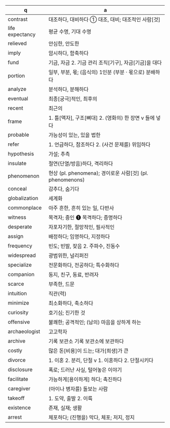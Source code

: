 q | a
---|---
contrast	| 대조하다, 대비하다 ① 대조, 대비; 대조적인 사람[것]
life expectancy	| 평균 수명, 기대 수명
relieved	| 안심한, 안도한
imply		| 암시하다, 함축하다
fund		| 기금, 자금 2. 기금 관리 조직[기구], 자금[기금]을 대다
portion		| 일부, 부분, 몫; (음식의) 1인분 (부분 · 몫으로) 분배하다
analyze		| 분석하다, 분해하다
eventual	| 최종[궁극]적인, 최후의
recent		| 최근의
frame 		| 1. 틀[액자], 구조[뼈대] 2. (영화의) 한 장면 v 들에 넣다
probable	| 가능성이 있는, 있을 법한
refer 		| 1. 언급하다, 참조하다 2. (사건 문제를) 위임하다
hypothesis 	| 가설; 추측
insulate 	| 절연{단열/방음}하다, 격리하다
phenomenon	| 현상 (pl. phenomena); 경이로운 사람[것] (pl. phenomenons)
conceal 	| 감추다, 숨기다
globalization 	| 세계화
commonplace 	| 아주 흔한, 흔히 있는 일, 다반사
witness 	| 목격자; 중인 ❶ 목격하다; 증명하다
desperate 	| 자포자기한, 절망적인, 필사적인
assign 		| 배정하다; 임명하다, 지정하다
frequency 	| 빈도; 빈발, 잦음 2. 주파수, 진동수
widespread 	| 광범위한, 널리퍼진
specialize 	| 전문화하다, 전공하다; 특수화하다
companion 	| 동지, 친구, 동료, 반려자
scarce 		| 부족한, 드문
intuition 	| 직관(력)
minimize 	| 최소화하다, 축소하다
curiosity 	| 호기심; 진기한 것
offensive 	| 불쾌한; 공격적인; (남의) 마음을 상하게 하는
archaeologist	| 고고학자
archive 	| 기록 보관소 기록 보관소에 보관하다
costly 		| 많은 돈[비용]이 드는; 대가[희생]가 큰
divorce 	| 1. 이혼 2. 분리, 단절 v 1. 이혼하다 2. 단절시키다
disclosure 	| 폭로; 드러난 사실, 털어놓은 이야기
facilitate 	| 가능하게[용이하게] 하다; 촉진하다
caregiver 	| (아이나 병자를) 돌보는 사람
takeoff 	| 1. 도약, 출발 2. 이륙
existence 	| 존재, 실재; 생활
arrest 		| 체포하다; (진행을) 막다, 체포; 저지, 정지
